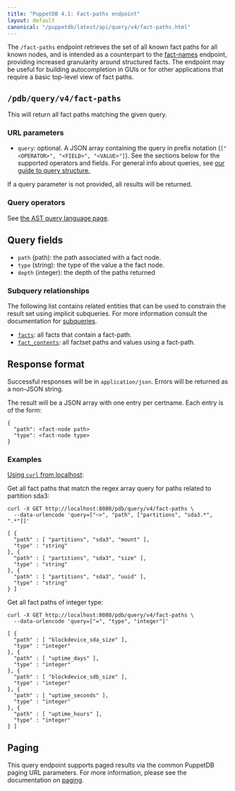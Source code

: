 ```yaml
---
title: "PuppetDB 4.1: Fact-paths endpoint"
layout: default
canonical: "/puppetdb/latest/api/query/v4/fact-paths.html"
---
```


[curl]: ../curl.html#using-curl-from-localhost-non-sslhttp
[paging]: ./paging.html
[query]: ./query.html
[fact-names]: ./query/v4/fact-names.html
[subqueries]: ./ast.html#subquery-operators
[ast]: ./ast.html
[facts]: ./facts.html
[fact-contents]: ./fact-contents.html

The `/fact-paths` endpoint retrieves the set of all known fact paths for all
known nodes, and is intended as a counterpart to the [fact-names][fact-names]
endpoint, providing increased granularity around structured facts. The endpoint
may be useful for building autocompletion in GUIs or for other applications
that require a basic top-level view of fact paths.

## `/pdb/query/v4/fact-paths`

This will return all fact paths matching the given query.

### URL parameters

* `query`: optional. A JSON array containing the query in prefix notation (`["<OPERATOR>", "<FIELD>", "<VALUE>"]`). See the sections below for the supported operators and fields. For general info about queries, see [our guide to query structure.][query]

If a query parameter is not provided, all results will be returned.

### Query operators

See [the AST query language page][ast].

## Query fields

* `path` (path): the path associated with a fact node.
* `type` (string): the type of the value a the fact node.
* `depth` (integer): the depth of the paths returned

### Subquery relationships

The following list contains related entities that can be used to constrain the result set using implicit subqueries. For more information consult the documentation for [subqueries][subqueries].

* [`facts`][facts]: all facts that contain a fact-path.
* [`fact_contents`][fact-contents]: all factset paths and values using a fact-path.

## Response format

Successful responses will be in `application/json`. Errors will be returned as
a non-JSON string.

The result will be a JSON array with one entry per certname. Each entry is of
the form:

    {
      "path": <fact-node path>
      "type": <fact-node type>
    }

### Examples

[Using `curl` from localhost][curl]:

Get all fact paths that match the regex array query for paths related to
partition sda3:

    curl -X GET http://localhost:8080/pdb/query/v4/fact-paths \
      --data-urlencode 'query=["~>", "path", ["partitions", "sda3.*", ".*"]]'

    [ {
      "path" : [ "partitions", "sda3", "mount" ],
      "type" : "string"
    }, {
      "path" : [ "partitions", "sda3", "size" ],
      "type" : "string"
    }, {
      "path" : [ "partitions", "sda3", "uuid" ],
      "type" : "string"
    } ]

Get all fact paths of integer type:

    curl -X GET http://localhost:8080/pdb/query/v4/fact-paths \
      --data-urlencode 'query=["=", "type", "integer"]'

    [ {
      "path" : [ "blockdevice_sda_size" ],
      "type" : "integer"
    }, {
      "path" : [ "uptime_days" ],
      "type" : "integer"
    }, {
      "path" : [ "blockdevice_sdb_size" ],
      "type" : "integer"
    }, {
      "path" : [ "uptime_seconds" ],
      "type" : "integer"
    }, {
      "path" : [ "uptime_hours" ],
      "type" : "integer"
    } ]

## Paging

This query endpoint supports paged results via the common PuppetDB paging URL
parameters. For more information, please see the documentation on
[paging][paging].
